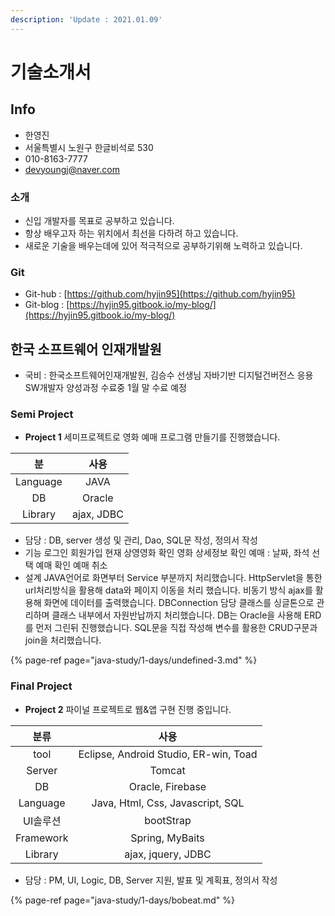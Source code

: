 ```yaml
---
description: 'Update : 2021.01.09'
---
```


# 기술소개서

## Info

* 한영진
* 서울특별시 노원구 한글비석로 530
* 010-8163-7777
* devyoungj@naver.com

### 소개

* 신입 개발자를 목표로 공부하고 있습니다.
* 항상 배우고자 하는 위치에서 최선을 다하려 하고 있습니다.
* 새로운 기술을 배우는데에 있어 적극적으로 공부하기위해 노력하고 있습니다.

### Git

* Git-hub : [https://github.com/hyjin95](https://github.com/hyjin95)
* Git-blog : [https://hyjin95.gitbook.io/my-blog/](https://hyjin95.gitbook.io/my-blog/)

## 한국 소프트웨어 인재개발원

* 국비 : 한국소프트웨어인재개발원, 김승수 선생님 자바기반 디지털건버전스 응용 SW개발자 양성과정 수료중 1월 말 수료 예정

### Semi Project

* **Project 1** 세미프로젝트로 영화 예매 프로그램 만들기를 진행했습니다.

| 분 | 사용 |
| :---: | :---: |
| Language | JAVA |
| DB | Oracle |
| Library | ajax, JDBC |

* 담당 : DB, server 생성 및 관리, Dao, SQL문 작성, 정의서 작성
* 기능 로그인 회원가입 현재 상영영화 확인 영화 상세정보 확인 예매 : 날짜, 좌석 선택 예매 확인 예매 취소
* 설계 JAVA언어로 화면부터 Service 부분까지 처리했습니다. HttpServlet을 통한 url처리방식을 활용해 data와 페이지 이동을 처리 했습니다. 비동기 방식 ajax를 활용해 화면에 데이터를 출력했습니다. DBConnection 담당 클래스를 싱글톤으로 관리하며 클래스 내부에서 자원반납까지 처리했습니다. DB는 Oracle을 사용해 ERD를 먼저 그린뒤 진행했습니다.  SQL문을 직접 작성해 변수를 활용한 CRUD구문과 join을 처리했습니다.

{% page-ref page="java-study/1-days/undefined-3.md" %}

### Final Project

* **Project 2** 파이널 프로젝트로 웹&앱 구현 진행 중입니다.

| 분류 | 사용 |
| :---: | :---: |
| tool | Eclipse, Android Studio, ER-win, Toad |
| Server | Tomcat |
| DB | Oracle, Firebase |
| Language | Java, Html, Css, Javascript, SQL |
| UI솔루션 | bootStrap |
| Framework | Spring, MyBaits |
| Library | ajax, jquery, JDBC |

* 담당 : PM, UI, Logic, DB, Server 지원, 발표 및 계획표, 정의서 작성

{% page-ref page="java-study/1-days/bobeat.md" %}


